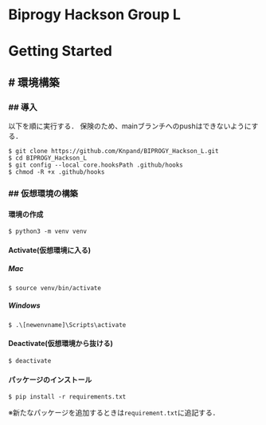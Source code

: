 # Biprogy Hackson Group L

# Getting Started

## # 環境構築

### ## 導入

以下を順に実行する．
保険のため、mainブランチへのpushはできないようにする．
```
$ git clone https://github.com/Knpand/BIPROGY_Hackson_L.git
$ cd BIPROGY_Hackson_L
$ git config --local core.hooksPath .github/hooks
$ chmod -R +x .github/hooks
```

### ## 仮想環境の構築

#### 環境の作成
```
$ python3 -m venv venv
```

#### Activate(仮想環境に入る)

##### Mac
```
$ source venv/bin/activate
```

##### Windows
```
$ .\[newenvname]\Scripts\activate
```

#### Deactivate(仮想環境から抜ける)
```
$ deactivate
```

#### パッケージのインストール
```
$ pip install -r requirements.txt
```

※新たなパッケージを追加するときは`requirement.txt`に追記する．
